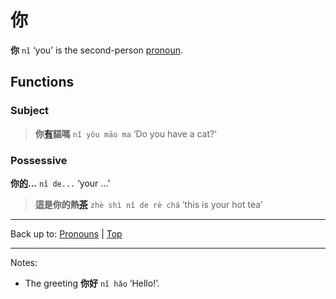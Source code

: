 # 你

**你** `nǐ` ‘you’ is the second-person [pronoun](index.md).

## Functions

### Subject

> **你[有](../verbs/有.md)貓嗎** `nǐ yǒu māo ma` ‘Do you have a cat?’

### Possessive

**你[的](../other/的.md)...** `nǐ de...` ‘your ...’

> **這是你的熱[茶](../nouns/茶.md)** `zhè shì nǐ de rè chá` ‘this is your hot tea’

----

Back up to: [Pronouns](index.md) | [Top](../index.md)

----

Notes:
- The greeting **你好** `nǐ hǎo` ‘Hello!’.

